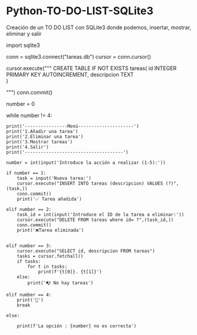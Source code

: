 # Python-TO-DO-LIST-SQLite3
Creación de un TO DO LIST con SQLite3 donde podemos, insertar, mostrar, eliminar y salir

import sqlite3

conn = sqlite3.connect("tareas.db")
cursor = conn.cursor()

cursor.execute("""
    CREATE TABLE IF NOT EXISTS tareas(
    id INTEGER PRIMARY KEY AUTOINCREMENT,
    descripcion TEXT    
    )

""")
conn.commit()

number = 0

while number != 4:

    print('----------------Menú---------------------')
    print('1.Añadir una tarea')
    print('2.Eliminar una tarea')
    print('3.Mostrar tareas')
    print('4.Salir')
    print('-------------------------------------')

    number = int(input('Introduce la acción a realizar (1-5):'))

    if number == 1:
        task = input('Nueva tarea:')
        cursor.execute("INSERT INTO tareas (descripcion) VALUES (?)",(task,))
        conn.commit()
        print('✅ Tarea añadida')

    elif number == 2:
        task_id = int(input('Introduce el ID de la tarea a eliminar:'))
        cursor.execute("DELETE FROM tareas where id= ?",(task_id,))
        conn.commit()
        print('❌Tarea eliminada')


    elif number == 3:
        cursor.execute("SELECT id, descripcion FROM tareas")
        tasks = cursor.fetchall()
        if tasks:
            for t in tasks:
                print(f'{t[0]}. {t[1]}')
        else:
            print('📭 No hay tareas')

    elif number == 4:
        print('👋')
        break

    else:

        print(f'La opción : {number} no es correcta')
